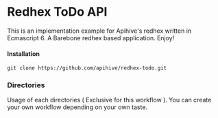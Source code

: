 # Redhex ToDo API
This is an implementation example for Apihive's redhex written in Ecmascript 6.
A Barebone redhex based application. Enjoy!

#### Installation
```
git clone https://github.com/apihive/redhex-todo.git
```

### Directories
Usage of each directories ( Exclusive for this workflow ).
You can create your own workflow depending on your own taste.
